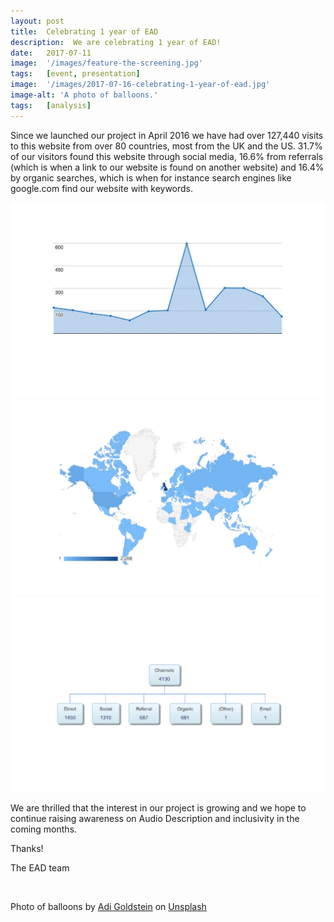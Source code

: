 ```yaml
---
layout: post
title:  Celebrating 1 year of EAD
description:  We are celebrating 1 year of EAD!
date:   2017-07-11
image:  '/images/feature-the-screening.jpg'
tags:   [event, presentation]
image:  '/images/2017-07-16-celebrating-1-year-of-ead.jpg'
image-alt: 'A photo of balloons.'
tags:   [analysis]
---
```


Since we launched our project in April 2016 we have had over 127,440 visits to this website from over 80 countries, most from the UK and the US. 31.7% of our visitors found this website through social media, 16.6% from referrals (which is when a link to our website is found on another website) and 16.4% by organic searches, which is when for instance search engines like google.com find our website with keywords.

![](../images/2017-07-16-celebrating-1-year-of-ead-1.jpg)
![](../images/2017-07-16-celebrating-1-year-of-ead-2.jpg)
![](../images/2017-07-16-celebrating-1-year-of-ead-3.jpg)


We are thrilled that the interest in our project is growing and we hope to continue raising awareness on Audio Description and inclusivity in the coming months.

Thanks!

The EAD team

<br>

Photo of balloons by <a href="https://unsplash.com/@adigold1?utm_source=unsplash&utm_medium=referral&utm_content=creditCopyText">Adi Goldstein</a> on <a href="https://unsplash.com/s/photos/birthday?utm_source=unsplash&utm_medium=referral&utm_content=creditCopyText">Unsplash</a>
  